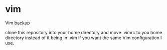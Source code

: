 vim
===

Vim backup

clone this repository into your home directory and move .vimrc to you home directory instead of it being in .vim if you want the same Vim configuration I use.

